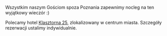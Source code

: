Wszystkim naszym Gościom spoza Poznania zapewnimy nocleg na ten wyjątkowy wieczór :)

Polecamy hotel [Klasztorna 25](http://www.klasztorna25.pl/), zlokalizowany w centrum miasta. Szczegóły rezerwacji ustalimy indywidualnie.
